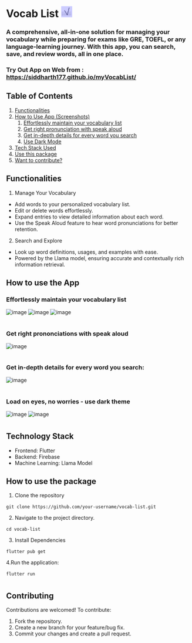 # Vocab List <img src="https://github.com/siddharth177/vocab-list/blob/main/android/app/src/main/res/mipmap-xxxhdpi/ic_launcher.png" alt="logo" height="30"/>
### A comprehensive, all-in-one solution for managing your vocabulary while preparing for exams like GRE, TOEFL, or any language-learning journey. With this app, you can search, save, and review words, all in one place.
### Try Out App on Web from : https://siddharth177.github.io/myVocabList/


## Table of Contents
1. [Functionalities](#functionalities)
2. [How to Use App (Screenshots)](#how-to-use-the-app)
   1. [Effortlessly maintain your vocabulary list](#effortlessly-maintain-your-vocabulary-list)
   2. [Get right pronunciation with speak aloud](#get-right-prononciations-with-speak-aloud)
   3. [Get in-depth details for every word you search](#get-in-depth-details-for-every-word-you-search)
   4. [Use Dark Mode](#load-on-eyes-no-worries---use-dark-theme)
3. [Tech Stack Used](#technology-stack)
4. [Use this package](#how-to-use-the-package)
5. [Want to contribute?](#contributing)


## Functionalities
1. Manage Your Vocabulary
 - Add words to your personalized vocabulary list.
 - Edit or delete words effortlessly.
 - Expand entries to view detailed information about each word.
 - Use the Speak Aloud feature to hear word pronunciations for better retention.

2. Search and Explore
 - Look up word definitions, usages, and examples with ease.
 - Powered by the Llama model, ensuring accurate and contextually rich information retrieval.


## How to use the App
### **Effortlessly maintain your vocabulary list**
![image](https://github.com/user-attachments/assets/3d2ef2b5-2c73-4d50-a6c3-036936417c22) ![image](https://github.com/user-attachments/assets/062a7004-11aa-4bf3-856b-0ecd945f5def) ![image](https://github.com/user-attachments/assets/a2689dee-3757-4acf-8257-862cb9d40ec5)
#

### **Get right prononciations with speak aloud**
![image](https://github.com/user-attachments/assets/bd16a1ed-2561-4c26-a366-ef040660a315)
#

### **Get in-depth details for every word you search:**
![image](https://github.com/user-attachments/assets/5a235081-e68b-4dd4-96e4-fddc7a68f303)
#

### **Load on eyes, no worries - use dark theme**
![image](https://github.com/user-attachments/assets/eb437a37-1101-4d71-a2a8-a832f45a8ca7) ![image](https://github.com/user-attachments/assets/bd13d805-6908-4107-b0d9-dbbb06fc34ef)
#


## Technology Stack
- Frontend: Flutter
- Backend: Firebase
- Machine Learning: Llama Model


## How to use the package
1. Clone the repository
```
git clone https://github.com/your-username/vocab-list.git  
```

2. Navigate to the project directory.
```
cd vocab-list  
```

3. Install Dependencies
```
flutter pub get  
```
4.Run the application:
```
flutter run
```
#

## Contributing
Contributions are welcomed! To contribute:
1.	Fork the repository.
2.	Create a new branch for your feature/bug fix.
3.	Commit your changes and create a pull request.


